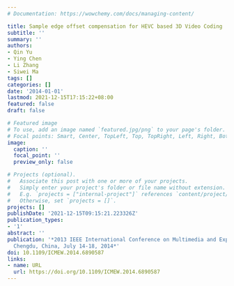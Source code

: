 ```yaml
---
# Documentation: https://wowchemy.com/docs/managing-content/

title: Sample edge offset compensation for HEVC based 3D Video Coding
subtitle: ''
summary: ''
authors:
- Qin Yu
- Ying Chen
- Li Zhang
- Siwei Ma
tags: []
categories: []
date: '2014-01-01'
lastmod: 2021-12-15T17:15:22+08:00
featured: false
draft: false

# Featured image
# To use, add an image named `featured.jpg/png` to your page's folder.
# Focal points: Smart, Center, TopLeft, Top, TopRight, Left, Right, BottomLeft, Bottom, BottomRight.
image:
  caption: ''
  focal_point: ''
  preview_only: false

# Projects (optional).
#   Associate this post with one or more of your projects.
#   Simply enter your project's folder or file name without extension.
#   E.g. `projects = ["internal-project"]` references `content/project/deep-learning/index.md`.
#   Otherwise, set `projects = []`.
projects: []
publishDate: '2021-12-15T09:15:21.223326Z'
publication_types:
- '1'
abstract: ''
publication: '*2013 IEEE International Conference on Multimedia and Expo Workshops,
  Chengdu, China, July 14-18, 2014*'
doi: 10.1109/ICMEW.2014.6890587
links:
- name: URL
  url: https://doi.org/10.1109/ICMEW.2014.6890587
---
```


